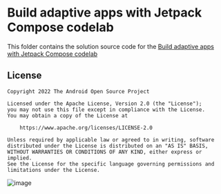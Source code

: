 # Build adaptive apps with Jetpack Compose codelab

This folder contains the solution source code for
the [Build adaptive apps with Jetpack Compose codelab](https://codelabs.developers.google.com/jetpack-compose-adaptability)

## License

```
Copyright 2022 The Android Open Source Project

Licensed under the Apache License, Version 2.0 (the "License");
you may not use this file except in compliance with the License.
You may obtain a copy of the License at

    https://www.apache.org/licenses/LICENSE-2.0

Unless required by applicable law or agreed to in writing, software
distributed under the License is distributed on an "AS IS" BASIS,
WITHOUT WARRANTIES OR CONDITIONS OF ANY KIND, either express or implied.
See the License for the specific language governing permissions and
limitations under the License.
```

![image](https://github.com/user-attachments/assets/41d3718e-0af7-46fb-91ce-88055329777e)
